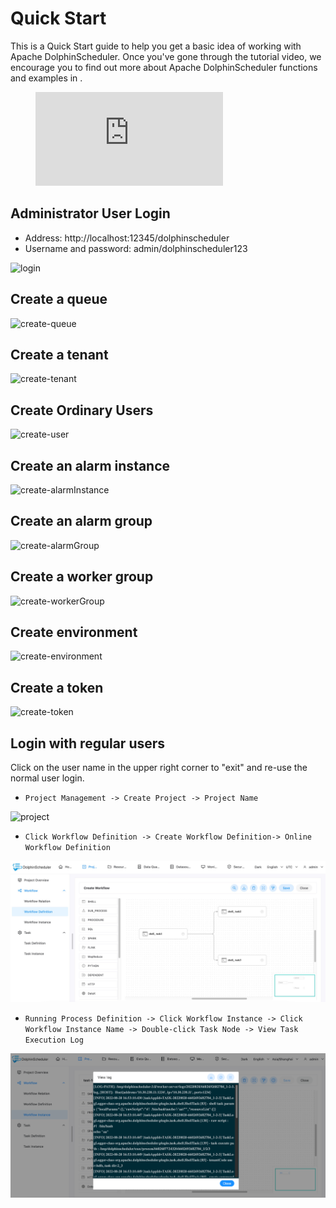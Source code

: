 # Quick Start

This is a Quick Start guide to help you get a basic idea of working with Apache DolphinScheduler. Once you've gone through the tutorial video, we encourage you to find out more about Apache DolphinScheduler functions and examples in .

<figure class="video_container"> 
  <iframe src="https://www.youtube.com/embed/nrF20hpCkug" frameborder="0" allowfullscreen="true"></iframe>
</figure>

## Administrator User Login

* Address: http://localhost:12345/dolphinscheduler
* Username and password: admin/dolphinscheduler123

![login](../../../../img/new_ui/dev/quick-start/login.png)

## Create a queue

![create-queue](../../../../img/new_ui/dev/quick-start/create-queue.png)

## Create a tenant

![create-tenant](../../../../img/new_ui/dev/quick-start/create-tenant.png)

## Create Ordinary Users

![create-user](../../../../img/new_ui/dev/quick-start/create-user.png)

## Create an alarm instance

![create-alarmInstance](../../../../img/new_ui/dev/quick-start/create-alarmInstance.png)

## Create an alarm group

![create-alarmGroup](../../../../img/new_ui/dev/quick-start/create-alarmGroup.png)

## Create a worker group

![create-workerGroup](../../../../img/new_ui/dev/quick-start/create-workerGroup.png)

## Create environment

![create-environment](../../../../img/new_ui/dev/quick-start/create-environment.png)

## Create a token
  
![create-token](../../../../img/new_ui/dev/quick-start/create-token.png)

## Login with regular users

Click on the user name in the upper right corner to "exit" and re-use the normal user login.

* `Project Management -> Create Project -> Project Name`

![project](../../../../img/new_ui/dev/quick-start/project.png)

* `Click Workflow Definition -> Create Workflow Definition-> Online Workflow Definition`

![workflow-definition](../../../../img/new_ui/dev/quick-start/workflow_definition.png)
* `Running Process Definition -> Click Workflow Instance -> Click Workflow Instance Name -> Double-click Task Node -> View Task Execution Log`

![log](../../../../img/new_ui/dev/quick-start/log.png)
